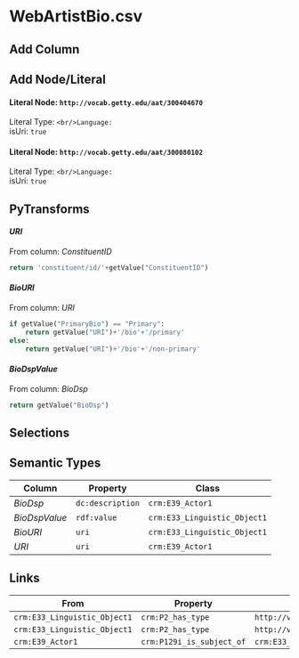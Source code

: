 # WebArtistBio.csv

## Add Column

## Add Node/Literal
#### Literal Node: `http://vocab.getty.edu/aat/300404670`
Literal Type: ``
<br/>Language: ``
<br/>isUri: `true`

#### Literal Node: `http://vocab.getty.edu/aat/300080102`
Literal Type: ``
<br/>Language: ``
<br/>isUri: `true`


## PyTransforms
#### _URI_
From column: _ConstituentID_
``` python
return 'constituent/id/'+getValue("ConstituentID")
```

#### _BioURI_
From column: _URI_
``` python
if getValue("PrimaryBio") == "Primary":
    return getValue("URI")+'/bio'+'/primary'
else:
    return getValue("URI")+'/bio'+'/non-primary'
```

#### _BioDspValue_
From column: _BioDsp_
``` python
return getValue("BioDsp")
```


## Selections

## Semantic Types
| Column | Property | Class |
|  ----- | -------- | ----- |
| _BioDsp_ | `dc:description` | `crm:E39_Actor1`|
| _BioDspValue_ | `rdf:value` | `crm:E33_Linguistic_Object1`|
| _BioURI_ | `uri` | `crm:E33_Linguistic_Object1`|
| _URI_ | `uri` | `crm:E39_Actor1`|


## Links
| From | Property | To |
|  --- | -------- | ---|
| `crm:E33_Linguistic_Object1` | `crm:P2_has_type` | `http://vocab.getty.edu/aat/300080102`|
| `crm:E33_Linguistic_Object1` | `crm:P2_has_type` | `http://vocab.getty.edu/aat/300404670`|
| `crm:E39_Actor1` | `crm:P129i_is_subject_of` | `crm:E33_Linguistic_Object1`|
